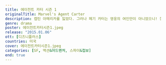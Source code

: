 ```yaml
---
title: 에이전트 카터 시즌 1
originalTitle: Marvel's Agent Carter
description: 캡틴 아메리카를 잃었다. 그러나 페기 카터는 영웅의 여인만이 아니었으니! 첩보 조직에 합류해 차별을 딛고 눈부시게 활약하는 그녀. 또 하나의 위대한 영웅을 목도하라.
genre: drama
poster: 에이전트카터시즌1.jpeg
release: "2015.01.06"
ott: [디즈니플러스]
countries: 미국
cover: 에이전트카터시즌1.jpeg
categories: [SF, 액션&어드벤처, 스파이&첩보]
end: true
---
```

